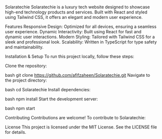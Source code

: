 Solaratechie
Solaratechie is a luxury tech website designed to showcase high-end technology products and services. Built with React and styled using Tailwind CSS, it offers an elegant and modern user experience.

Features
Responsive Design: Optimized for all devices, ensuring a seamless user experience.
Dynamic Interactivity: Built using React for fast and dynamic user interactions.
Modern Styling: Tailored with Tailwind CSS for a sleek and professional look.
Scalability: Written in TypeScript for type safety and maintainability.

Installation & Setup
To run this project locally, follow these steps:

Clone the repository:

bash
git clone https://github.com/afifzaheen/Solaratechie.git
Navigate to the project directory:

bash
cd Solaratechie
Install dependencies:

bash
npm install
Start the development server:

bash
npm start

Contributing
Contributions are welcome! To contribute to Solaratechie:


License
This project is licensed under the MIT License. See the LICENSE file for details.


